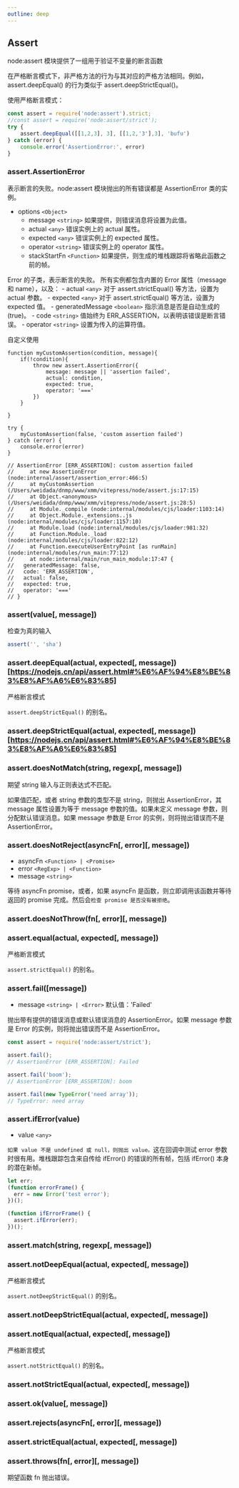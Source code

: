 ```yaml
---
outline: deep
---
```


## Assert

node:assert 模块提供了一组用于验证不变量的断言函数

在严格断言模式下，非严格方法的行为与其对应的严格方法相同。例如，assert.deepEqual() 的行为类似于 assert.deepStrictEqual()。

使用严格断言模式：

```js
const assert = require('node:assert').strict;
//const assert = require('node:assert/strict');
try {
    assert.deepEqual([[1,2,3], 3], [[1,2,'3'],3], 'bufu')
} catch (error) {
    console.error('AssertionError:', error)
}
```

### assert.AssertionError

表示断言的失败。node:assert 模块抛出的所有错误都是 AssertionError 类的实例。

- options `<Object>`
    - message `<string>` 如果提供，则错误消息将设置为此值。
    - actual ``<any>`` 错误实例上的 actual 属性。
    - expected `<any>` 错误实例上的 expected 属性。
    - operator `<string>` 错误实例上的 operator 属性。
    - stackStartFn `<Function>` 如果提供，则生成的堆栈跟踪将省略此函数之前的帧。

Error 的子类，表示断言的失败。
所有实例都包含内置的 Error 属性（message 和 name），以及：
    - actual `<any>` 对于 assert.strictEqual() 等方法，设置为 actual 参数。
    - expected `<any>` 对于 assert.strictEqual() 等方法，设置为 expected 值。
    - generatedMessage `<boolean>` 指示消息是否是自动生成的 (true)。
    - code `<string>` 值始终为 ERR_ASSERTION，以表明该错误是断言错误。
    - operator `<string>` 设置为传入的运算符值。

自定义使用

```JS
function myCustomAssertion(condition, message){
    if(!condition){
        throw new assert.AssertionError({
            message: message || 'assertion failed',
            actual: condition,
            expected: true,
            operator: '==='
        })
    }
    
}

try {
    myCustomAssertion(false, 'custom assertion failed')
} catch (error) {
    console.error(error)
}

// AssertionError [ERR_ASSERTION]: custom assertion failed
//     at new AssertionError (node:internal/assert/assertion_error:466:5)
//     at myCustomAssertion (/Users/weidada/dnmp/www/xmm/vitepress/node/assert.js:17:15)
//     at Object.<anonymous> (/Users/weidada/dnmp/www/xmm/vitepress/node/assert.js:28:5)
//     at Module._compile (node:internal/modules/cjs/loader:1103:14)
//     at Object.Module._extensions..js (node:internal/modules/cjs/loader:1157:10)
//     at Module.load (node:internal/modules/cjs/loader:981:32)
//     at Function.Module._load (node:internal/modules/cjs/loader:822:12)
//     at Function.executeUserEntryPoint [as runMain] (node:internal/modules/run_main:77:12)
//     at node:internal/main/run_main_module:17:47 {
//   generatedMessage: false,
//   code: 'ERR_ASSERTION',
//   actual: false,
//   expected: true,
//   operator: '==='
// }
```

### assert(value[, message])

检查为真的输入

```js
assert('', 'sha')
```

### assert.deepEqual(actual, expected[, message])[https://nodejs.cn/api/assert.html#%E6%AF%94%E8%BE%83%E8%AF%A6%E6%83%85]

严格断言模式

`assert.deepStrictEqual()` 的别名。

### assert.deepStrictEqual(actual, expected[, message])[https://nodejs.cn/api/assert.html#%E6%AF%94%E8%BE%83%E8%AF%A6%E6%83%85]

### assert.doesNotMatch(string, regexp[, message])

期望 string 输入与正则表达式不匹配。

如果值匹配，或者 string 参数的类型不是 string，则抛出 AssertionError，其 message 属性设置为等于 message 参数的值。如果未定义 message 参数，则分配默认错误消息。如果 message 参数是 Error 的实例，则将抛出错误而不是 AssertionError。

### assert.doesNotReject(asyncFn[, error][, message])

- asyncFn `<Function> | <Promise>`
- error `<RegExp> | <Function>`
- message `<string>`

等待 asyncFn promise，或者，如果 asyncFn 是函数，则立即调用该函数并等待返回的 promise 完成。然后会`检查 promise 是否没有被拒绝`。

### assert.doesNotThrow(fn[, error][, message])

### assert.equal(actual, expected[, message])

严格断言模式

`assert.strictEqual()` 的别名。

### assert.fail([message])
- message `<string> | <Error>` 默认值：'Failed'

抛出带有提供的错误消息或默认错误消息的 AssertionError。如果 message 参数是 Error 的实例，则将抛出错误而不是 AssertionError。

```js
const assert = require('node:assert/strict');

assert.fail();
// AssertionError [ERR_ASSERTION]: Failed

assert.fail('boom');
// AssertionError [ERR_ASSERTION]: boom

assert.fail(new TypeError('need array'));
// TypeError: need array
```

### assert.ifError(value)
- value `<any>`

`如果 value 不是 undefined 或 null，则抛出 value。`这在回调中测试 error 参数时很有用。堆栈跟踪包含来自传给 ifError() 的错误的所有帧，包括 ifError() 本身的潜在新帧。

```js
let err;
(function errorFrame() {
  err = new Error('test error');
})();

(function ifErrorFrame() {
  assert.ifError(err);
})();
```

### assert.match(string, regexp[, message])

### assert.notDeepEqual(actual, expected[, message])

严格断言模式

`assert.notDeepStrictEqual()` 的别名。

### assert.notDeepStrictEqual(actual, expected[, message])

### assert.notEqual(actual, expected[, message])

严格断言模式

`assert.notStrictEqual()` 的别名。

### assert.notStrictEqual(actual, expected[, message])

### assert.ok(value[, message])

### assert.rejects(asyncFn[, error][, message])

### assert.strictEqual(actual, expected[, message])

### assert.throws(fn[, error][, message])

期望函数 fn 抛出错误。